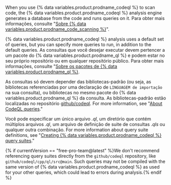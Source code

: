 When you use {% data variables.product.prodname_codeql %} to scan code, the {% data variables.product.prodname_codeql %} analysis engine generates a database from the code and runs queries on it. Para obter mais informações, consulte "[Sobre {% data variables.product.prodname_code_scanning %}](/github/finding-security-vulnerabilities-and-errors-in-your-code/about-code-scanning#about-codeql)".

{% data variables.product.prodname_codeql %} analysis uses a default set of queries, but you can specify more queries to run, in addition to the default queries. As consultas que você desejar executar devem pertencer a um pacote do {% data variables.product.prodname_ql %} e podem estar no seu próprio repositório ou em qualquer repositório público. Para obter mais informações, consulte "[Sobre os pacotes de {% data variables.product.prodname_ql %}](https://help.semmle.com/codeql/codeql-cli/reference/qlpack-overview.html).

As consultas só devem depender das bibliotecas-padrão (ou seja, as bibliotecas referenciadas por uma declaração de `LINGUAGEM de importação` na sua consulta), ou bibliotecas no mesmo pacote do {% data variables.product.prodname_ql %} da consulta. As bibliotecas-padrão estão localizadas no repositório [github/codeql](https://github.com/github/codeql). For more information, see "[About CodeQL queries](https://help.semmle.com/QL/learn-ql/writing-queries/introduction-to-queries.html)."

Você pode especificar um único arquivo _.ql_, um diretório que contém múltiplos arquivos _.ql_, um arquivo de definição de suite de consultas _.qls_ ou qualquer outra combinação. For more information about query suite definitions, see "[Creating {% data variables.product.prodname_codeql %} query suites](https://help.semmle.com/codeql/codeql-cli/procedures/query-suites.html)."

{% if currentVersion == "free-pro-team@latest" %}We don't recommend referencing query suites directly from the `github/codeql` repository, like `github/codeql/cpp/ql/src@main`. Such queries may not be compiled with the same version of {% data variables.product.prodname_codeql %} as used for your other queries, which could lead to errors during analysis.{% endif %}
